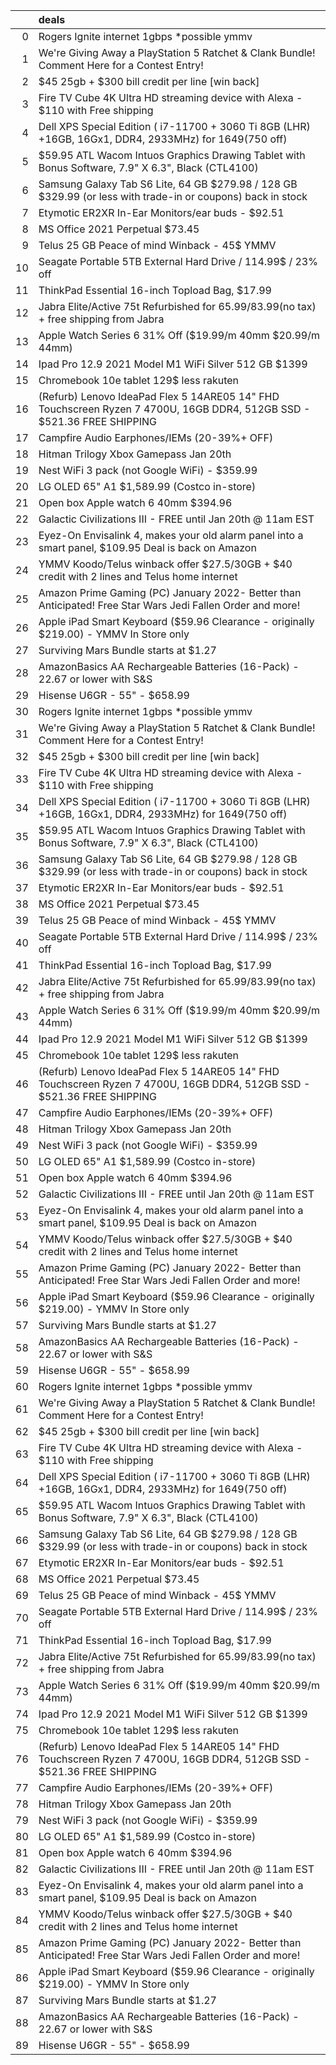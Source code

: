 |    | deals                                                                                                                  |
|---:|:-----------------------------------------------------------------------------------------------------------------------|
|  0 | Rogers Ignite internet 1gbps *possible ymmv                                                                            |
|  1 | We're Giving Away a PlayStation 5 Ratchet & Clank Bundle! Comment Here for a Contest Entry!                            |
|  2 | $45 25gb + $300 bill credit per line [win back]                                                                        |
|  3 | Fire TV Cube 4K Ultra HD streaming device with Alexa - $110 with Free shipping                                         |
|  4 | Dell XPS Special Edition ( i7-11700 + 3060 Ti 8GB (LHR) +16GB, 16Gx1, DDR4, 2933MHz) for $1649 ($750 off)              |
|  5 | $59.95 ATL Wacom Intuos Graphics Drawing Tablet with Bonus Software, 7.9" X 6.3", Black (CTL4100)                      |
|  6 | Samsung Galaxy Tab S6 Lite, 64 GB $279.98 / 128 GB $329.99 (or less with trade-in or coupons) back in stock            |
|  7 | Etymotic ER2XR In-Ear Monitors/ear buds - $92.51                                                                       |
|  8 | MS Office 2021 Perpetual $73.45                                                                                        |
|  9 | Telus 25 GB Peace of mind Winback - 45$ YMMV                                                                           |
| 10 | Seagate Portable 5TB External Hard Drive / 114.99$ / 23% off                                                           |
| 11 | ThinkPad Essential 16-inch Topload Bag, $17.99                                                                         |
| 12 | Jabra Elite/Active 75t Refurbished for $65.99/$83.99(no tax) + free shipping from Jabra                                |
| 13 | Apple Watch Series 6 31% Off ($19.99/m 40mm $20.99/m 44mm)                                                             |
| 14 | Ipad Pro 12.9 2021 Model M1 WiFi Silver 512 GB $1399                                                                   |
| 15 | Chromebook 10e tablet 129$ less rakuten                                                                                |
| 16 | (Refurb) Lenovo IdeaPad Flex 5 14ARE05 14" FHD Touchscreen Ryzen 7 4700U, 16GB DDR4, 512GB SSD - $521.36 FREE SHIPPING |
| 17 | Campfire Audio Earphones/IEMs (20-39%+ OFF)                                                                            |
| 18 | Hitman Trilogy Xbox Gamepass Jan 20th                                                                                  |
| 19 | Nest WiFi 3 pack (not Google WiFi) - $359.99                                                                           |
| 20 | LG OLED 65" A1 $1,589.99 (Costco in-store)                                                                             |
| 21 | Open box Apple watch 6 40mm $394.96                                                                                    |
| 22 | Galactic Civilizations III - FREE until Jan 20th @ 11am EST                                                            |
| 23 | Eyez-On Envisalink 4, makes your old alarm panel into a smart panel, $109.95 Deal is back on Amazon                    |
| 24 | YMMV Koodo/Telus winback offer $27.5/30GB + $40 credit with 2 lines and Telus home internet                            |
| 25 | Amazon Prime Gaming (PC) January 2022- Better than Anticipated! Free Star Wars Jedi Fallen Order and more!             |
| 26 | Apple iPad Smart Keyboard ($59.96 Clearance - originally $219.00) - YMMV In Store only                                 |
| 27 | Surviving Mars Bundle starts at $1.27                                                                                  |
| 28 | AmazonBasics AA Rechargeable Batteries (16-Pack) - 22.67 or lower with S&S                                             |
| 29 | Hisense U6GR - 55" - $658.99| 4K - Local Dimming - HDR10/Dolby Vision/Dolby Atmos - HDMI 2.1/eARC/VRR - Roku TV        |
| 30 | Rogers Ignite internet 1gbps *possible ymmv                                                                            |
| 31 | We're Giving Away a PlayStation 5 Ratchet & Clank Bundle! Comment Here for a Contest Entry!                            |
| 32 | $45 25gb + $300 bill credit per line [win back]                                                                        |
| 33 | Fire TV Cube 4K Ultra HD streaming device with Alexa - $110 with Free shipping                                         |
| 34 | Dell XPS Special Edition ( i7-11700 + 3060 Ti 8GB (LHR) +16GB, 16Gx1, DDR4, 2933MHz) for $1649 ($750 off)              |
| 35 | $59.95 ATL Wacom Intuos Graphics Drawing Tablet with Bonus Software, 7.9" X 6.3", Black (CTL4100)                      |
| 36 | Samsung Galaxy Tab S6 Lite, 64 GB $279.98 / 128 GB $329.99 (or less with trade-in or coupons) back in stock            |
| 37 | Etymotic ER2XR In-Ear Monitors/ear buds - $92.51                                                                       |
| 38 | MS Office 2021 Perpetual $73.45                                                                                        |
| 39 | Telus 25 GB Peace of mind Winback - 45$ YMMV                                                                           |
| 40 | Seagate Portable 5TB External Hard Drive / 114.99$ / 23% off                                                           |
| 41 | ThinkPad Essential 16-inch Topload Bag, $17.99                                                                         |
| 42 | Jabra Elite/Active 75t Refurbished for $65.99/$83.99(no tax) + free shipping from Jabra                                |
| 43 | Apple Watch Series 6 31% Off ($19.99/m 40mm $20.99/m 44mm)                                                             |
| 44 | Ipad Pro 12.9 2021 Model M1 WiFi Silver 512 GB $1399                                                                   |
| 45 | Chromebook 10e tablet 129$ less rakuten                                                                                |
| 46 | (Refurb) Lenovo IdeaPad Flex 5 14ARE05 14" FHD Touchscreen Ryzen 7 4700U, 16GB DDR4, 512GB SSD - $521.36 FREE SHIPPING |
| 47 | Campfire Audio Earphones/IEMs (20-39%+ OFF)                                                                            |
| 48 | Hitman Trilogy Xbox Gamepass Jan 20th                                                                                  |
| 49 | Nest WiFi 3 pack (not Google WiFi) - $359.99                                                                           |
| 50 | LG OLED 65" A1 $1,589.99 (Costco in-store)                                                                             |
| 51 | Open box Apple watch 6 40mm $394.96                                                                                    |
| 52 | Galactic Civilizations III - FREE until Jan 20th @ 11am EST                                                            |
| 53 | Eyez-On Envisalink 4, makes your old alarm panel into a smart panel, $109.95 Deal is back on Amazon                    |
| 54 | YMMV Koodo/Telus winback offer $27.5/30GB + $40 credit with 2 lines and Telus home internet                            |
| 55 | Amazon Prime Gaming (PC) January 2022- Better than Anticipated! Free Star Wars Jedi Fallen Order and more!             |
| 56 | Apple iPad Smart Keyboard ($59.96 Clearance - originally $219.00) - YMMV In Store only                                 |
| 57 | Surviving Mars Bundle starts at $1.27                                                                                  |
| 58 | AmazonBasics AA Rechargeable Batteries (16-Pack) - 22.67 or lower with S&S                                             |
| 59 | Hisense U6GR - 55" - $658.99| 4K - Local Dimming - HDR10/Dolby Vision/Dolby Atmos - HDMI 2.1/eARC/VRR - Roku TV        |
| 60 | Rogers Ignite internet 1gbps *possible ymmv                                                                            |
| 61 | We're Giving Away a PlayStation 5 Ratchet & Clank Bundle! Comment Here for a Contest Entry!                            |
| 62 | $45 25gb + $300 bill credit per line [win back]                                                                        |
| 63 | Fire TV Cube 4K Ultra HD streaming device with Alexa - $110 with Free shipping                                         |
| 64 | Dell XPS Special Edition ( i7-11700 + 3060 Ti 8GB (LHR) +16GB, 16Gx1, DDR4, 2933MHz) for $1649 ($750 off)              |
| 65 | $59.95 ATL Wacom Intuos Graphics Drawing Tablet with Bonus Software, 7.9" X 6.3", Black (CTL4100)                      |
| 66 | Samsung Galaxy Tab S6 Lite, 64 GB $279.98 / 128 GB $329.99 (or less with trade-in or coupons) back in stock            |
| 67 | Etymotic ER2XR In-Ear Monitors/ear buds - $92.51                                                                       |
| 68 | MS Office 2021 Perpetual $73.45                                                                                        |
| 69 | Telus 25 GB Peace of mind Winback - 45$ YMMV                                                                           |
| 70 | Seagate Portable 5TB External Hard Drive / 114.99$ / 23% off                                                           |
| 71 | ThinkPad Essential 16-inch Topload Bag, $17.99                                                                         |
| 72 | Jabra Elite/Active 75t Refurbished for $65.99/$83.99(no tax) + free shipping from Jabra                                |
| 73 | Apple Watch Series 6 31% Off ($19.99/m 40mm $20.99/m 44mm)                                                             |
| 74 | Ipad Pro 12.9 2021 Model M1 WiFi Silver 512 GB $1399                                                                   |
| 75 | Chromebook 10e tablet 129$ less rakuten                                                                                |
| 76 | (Refurb) Lenovo IdeaPad Flex 5 14ARE05 14" FHD Touchscreen Ryzen 7 4700U, 16GB DDR4, 512GB SSD - $521.36 FREE SHIPPING |
| 77 | Campfire Audio Earphones/IEMs (20-39%+ OFF)                                                                            |
| 78 | Hitman Trilogy Xbox Gamepass Jan 20th                                                                                  |
| 79 | Nest WiFi 3 pack (not Google WiFi) - $359.99                                                                           |
| 80 | LG OLED 65" A1 $1,589.99 (Costco in-store)                                                                             |
| 81 | Open box Apple watch 6 40mm $394.96                                                                                    |
| 82 | Galactic Civilizations III - FREE until Jan 20th @ 11am EST                                                            |
| 83 | Eyez-On Envisalink 4, makes your old alarm panel into a smart panel, $109.95 Deal is back on Amazon                    |
| 84 | YMMV Koodo/Telus winback offer $27.5/30GB + $40 credit with 2 lines and Telus home internet                            |
| 85 | Amazon Prime Gaming (PC) January 2022- Better than Anticipated! Free Star Wars Jedi Fallen Order and more!             |
| 86 | Apple iPad Smart Keyboard ($59.96 Clearance - originally $219.00) - YMMV In Store only                                 |
| 87 | Surviving Mars Bundle starts at $1.27                                                                                  |
| 88 | AmazonBasics AA Rechargeable Batteries (16-Pack) - 22.67 or lower with S&S                                             |
| 89 | Hisense U6GR - 55" - $658.99| 4K - Local Dimming - HDR10/Dolby Vision/Dolby Atmos - HDMI 2.1/eARC/VRR - Roku TV        |